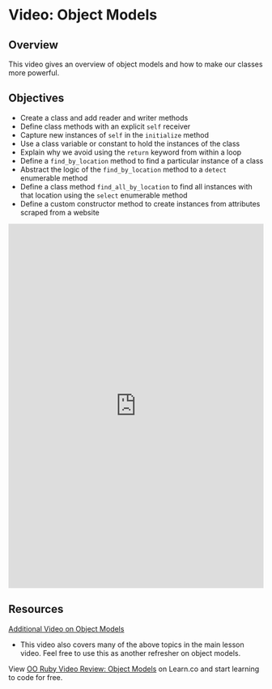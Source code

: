 # Video: Object Models

## Overview

This video gives an overview of object models and how to make our classes more powerful. 

## Objectives

- Create a class and add reader and writer methods
- Define class methods with an explicit `self` receiver
- Capture new instances of `self` in the `initialize` method 
- Use a class variable or constant to hold the instances of the class
- Explain why we avoid using the `return` keyword from within a loop
- Define a `find_by_location` method to find a particular instance of a class
- Abstract the logic of the `find_by_location` method to a `detect` enumerable method
- Define a class method `find_all_by_location` to find all instances with that location using the `select` enumerable method
- Define a custom constructor method to create instances from attributes scraped from a website 

<iframe width="100%" height="720" src="https://www.youtube.com/embed/vENMFapLonA?rel=0&amp;showinfo=0" frameborder="0" allowfullscreen></iframe>

## Resources

[Additional Video on Object Models](https://www.youtube.com/watch?v=vXz6ExSdm94)
- This video also covers many of the above topics in the main lesson video. Feel free to use this as another refresher on object models. 

<p class='util--hide'>View <a href='https://learn.co/lessons/oo-ruby-video-review-object-models'>OO Ruby Video Review: Object Models</a> on Learn.co and start learning to code for free.</p>
